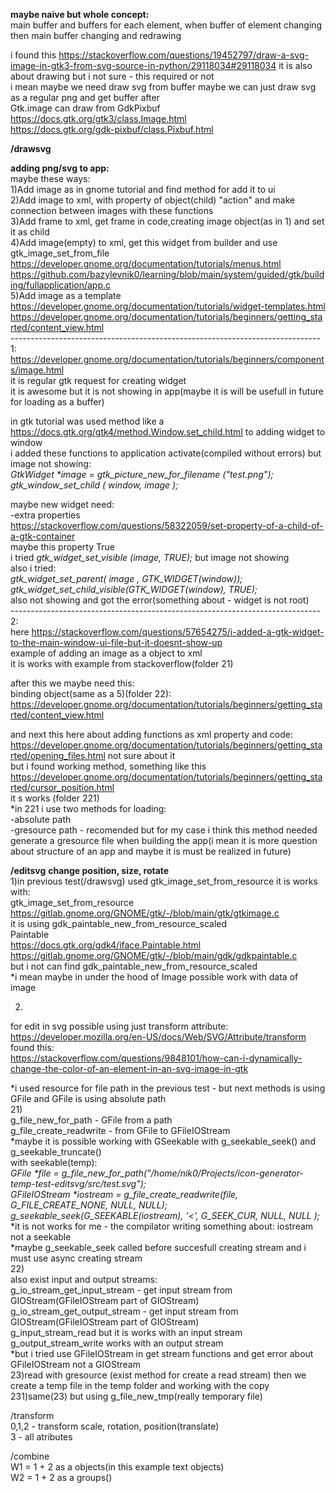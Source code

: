 <b>maybe naive but whole concept:</b><br>
main buffer and buffers for each element, when buffer of element changing then main buffer changing and redrawing<br> 

i found this https://stackoverflow.com/questions/19452797/draw-a-svg-image-in-gtk3-from-svg-source-in-python/29118034#29118034 it is also about drawing but i not sure - this required or not<br>
i mean maybe we need draw svg from buffer maybe we can just draw svg as a regular png and get buffer after<br>
Gtk.image can draw from GdkPixbuf<br>
https://docs.gtk.org/gtk3/class.Image.html<br>
https://docs.gtk.org/gdk-pixbuf/class.Pixbuf.html<br>

<b>/drawsvg</b><br>

<b>adding png/svg to app:</b><br>
maybe these ways:<br>
1)Add image as in gnome tutorial and find method for add it to ui<br> 
2)Add image to xml, with property of object(child) "action" and make connection between images with these functions<br>
3)Add frame to xml, get frame in code,creating image object(as in 1) and set it as child<br>
4)Add image(empty) to xml, get this widget from builder and use gtk_image_set_from_file <br>
https://developer.gnome.org/documentation/tutorials/menus.html<br>
https://github.com/bazylevnik0/learning/blob/main/system/guided/gtk/building/fullapplication/app.c<br>
5)Add image as a template<br>
https://developer.gnome.org/documentation/tutorials/widget-templates.html<br>
https://developer.gnome.org/documentation/tutorials/beginners/getting_started/content_view.html<br>
-----------------------------------------------------------------------------<br>
1:<br>
https://developer.gnome.org/documentation/tutorials/beginners/components/image.html<br>
it is regular gtk request for creating widget<br>
it is awesome but it is not showing in app(maybe it is will be usefull in future for loading as a buffer)<br>

in gtk tutorial was used method like a https://docs.gtk.org/gtk4/method.Window.set_child.html to adding widget to window<br>
i added these functions to application activate(compiled without errors) but image not showing:<br>
<i>GtkWidget *image = gtk_picture_new_for_filename ("test.png");<br>
gtk_window_set_child ( window, image );</i>

maybe new widget need:<br>
-extra properties<br> 
https://stackoverflow.com/questions/58322059/set-property-of-a-child-of-a-gtk-container<br>
maybe this property <property name="visible">True</property><br>
i tried <i> gtk_widget_set_visible (image, TRUE);</i> but image not showing<br>
also i tried:<br>
<i>gtk_widget_set_parent( image , GTK_WIDGET(window));<br>
gtk_widget_set_child_visible(GTK_WIDGET(window), TRUE);</i><br>
also not showing and got the error(something about - widget is not root)<br>
-----------------------------------------------------------------------------<br>
2:<br>
here https://stackoverflow.com/questions/57654275/i-added-a-gtk-widget-to-the-main-window-ui-file-but-it-doesnt-show-up<br>
example of adding an image as a object to xml<br>
it is works with example from stackoverflow(folder 21)<br>

after this we maybe need this:<br>
binding object(same as a 5)(folder 22):<br>
https://developer.gnome.org/documentation/tutorials/beginners/getting_started/content_view.html<br>

and next this
here about adding functions as xml property and code:<br>
https://developer.gnome.org/documentation/tutorials/beginners/getting_started/opening_files.html not sure about it<br>
but i found working method, something like this https://developer.gnome.org/documentation/tutorials/beginners/getting_started/cursor_position.html<br>
it s works (folder 221)<br>
*in 221 i use two methods for loading:<br>
-absolute path<br>
-gresource path - recomended but for my case i think this method needed generate a gresource file when building the app(i mean it is more question about structure of an app and maybe it is must be realized in future)<br>

<b>/editsvg</b>
<b>change position, size, rotate</b><br>
1)in previous test(/drawsvg) used gtk_image_set_from_resource it is works with:<br> 
gtk_image_set_from_resource https://gitlab.gnome.org/GNOME/gtk/-/blob/main/gtk/gtkimage.c<br>
it is using gdk_paintable_new_from_resource_scaled<br>
Paintable<br>
https://docs.gtk.org/gdk4/iface.Paintable.html<br>
https://gitlab.gnome.org/GNOME/gtk/-/blob/main/gdk/gdkpaintable.c<br>
but i not can find gdk_paintable_new_from_resource_scaled<br>
*i mean maybe in under the hood of Image possible work with data of image

2)
for edit in svg possible using just transform attribute: https://developer.mozilla.org/en-US/docs/Web/SVG/Attribute/transform<br>
found this:<br>
https://stackoverflow.com/questions/9848101/how-can-i-dynamically-change-the-color-of-an-element-in-an-svg-image-in-gtk<br>

*i used resource for file path in the previous test - but next methods is using GFile and GFile is using absolute path<br>
21)<br>
g_file_new_for_path - GFile from a path<br>
g_file_create_readwrite - from GFile to GFileIOStream<br>
*maybe it is possible working with GSeekable with g_seekable_seek() and  g_seekable_truncate()<br>
with seekable(temp):<br>
<i>
GFile *file = g_file_new_for_path("/home/nik0/Projects/icon-generator-temp-test-editsvg/src/test.svg");<br>
GFileIOStream *iostream = g_file_create_readwrite(file, G_FILE_CREATE_NONE, NULL, NULL);<br>
g_seekable_seek(G_SEEKABLE(iostream), '<', G_SEEK_CUR, NULL, NULL );</i><br>
*it is not works for me - the compilator writing something about: iostream not a seekable<br>
*maybe g_seekable_seek called before succesfull creating stream and i must use async creating stream<br>
22)<br>
also exist input and output streams:<br>
g_io_stream_get_input_stream - get input stream from GIOStream(GFileIOStream part of GIOStream)<br>
g_io_stream_get_output_stream - get input stream from GIOStream(GFileIOStream part of GIOStream)<br>
g_input_stream_read but it is works with an input stream<br>
g_output_stream_write works with an output stream<br>
*but i tried use GFileIOStream in get stream functions and get error about GFileIOStream not a GIOStream<br>
23)read with gresource (exist method for create a read stream) then we create a temp file in the temp folder and working with the copy<br>
231)same(23) but using g_file_new_tmp(really temporary file)<br>

/transform<br>
0,1,2 - transform scale, rotation, position(translate)<br>
3 - all atributes<br>

/combine<br>
W1 = 1 + 2 as a objects(in this example text objects)<br>
W2 = 1 + 2 as a groups(<g>)<br>
